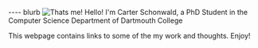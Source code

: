 ---- blurb
![Thats me!]($root/static/carter-profile.jpg)
Hello! I'm Carter Schonwald, a PhD Student in the Computer Science Department of Dartmouth College

This webpage contains links to some of the my work and thoughts. Enjoy!